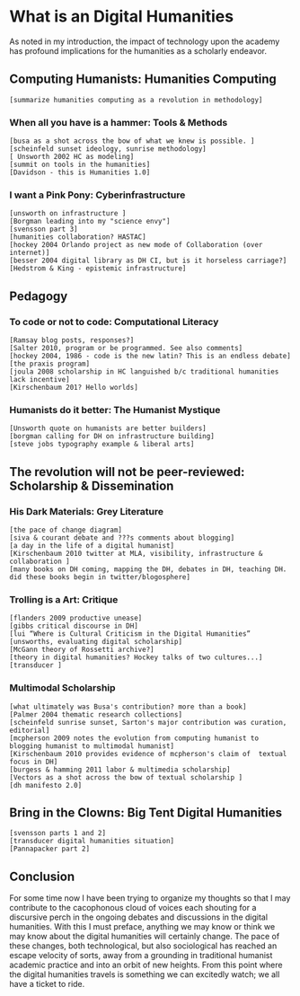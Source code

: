 # What is an Digital Humanities

As noted in my introduction, the impact of technology upon the academy has profound implications for the humanities as a scholarly endeavor. 


## Computing Humanists: Humanities Computing
	[summarize humanities computing as a revolution in methodology]

### When all you have is a hammer: Tools & Methods
	[busa as a shot across the bow of what we knew is possible. ] 
	[scheinfeld sunset ideology, sunrise methodology]
	[ Unsworth 2002 HC as modeling]
	[summit on tools in the humanities]
	[Davidson - this is Humanities 1.0]
	
### I want a Pink Pony: Cyberinfrastructure
	[unsworth on infrastructure ]
	[Borgman leading into my "science envy"]
	[svensson part 3]
	[humanities collaboration? HASTAC]
	[hockey 2004 Orlando project as new mode of Collaboration (over internet)]
	[besser 2004 digital library as DH CI, but is it horseless carriage?]
	[Hedstrom & King - epistemic infrastructure]
	

## Pedagogy

### To code or not to code: Computational Literacy
	[Ramsay blog posts, responses?]
	[Salter 2010, program or be programmed. See also comments]
	[hockey 2004, 1986 - code is the new latin? This is an endless debate]
	[the praxis program]
	[joula 2008 scholarship in HC languished b/c traditional humanities lack incentive]
	[Kirschenbaum 201? Hello worlds]

### Humanists do it better: The Humanist Mystique
	[Unsworth quote on humanists are better builders]
	[borgman calling for DH on infrastructure building]
	[steve jobs typography example & liberal arts]

## The revolution will not be peer-reviewed: Scholarship & Dissemination

### His Dark Materials: Grey Literature
	[the pace of change diagram]
	[siva & courant debate and ???s comments about blogging]
	[a day in the life of a digital humanist] 
	[Kirschenbaum 2010 twitter at MLA, visibility, infrastructure & collaboration ]
	[many books on DH coming, mapping the DH, debates in DH, teaching DH. did these books begin in twitter/blogosphere] 

### Trolling is a Art: Critique
	[flanders 2009 productive unease]
	[gibbs critical discourse in DH]
	[lui “Where is Cultural Criticism in the Digital Humanities”
	[unsworths, evaluating digital scholarship]
	[McGann theory of Rossetti archive?]
	[theory in digital humanities? Hockey talks of two cultures...]
	[transducer ]

### Multimodal Scholarship
	[what ultimately was Busa's contribution? more than a book]
	[Palmer 2004 thematic research collections]
	[scheinfeld sunrise sunset, Sarton's major contribution was curation, editorial]
	[mcpherson 2009 notes the evolution from computing humanist to blogging humanist to multimodal humanist]
	[Kirschenbaum 2010 provides evidence of mcpherson's claim of  textual focus in DH]
	[burgess & hamming 2011 labor & multimedia scholarship]
	[Vectors as a shot across the bow of textual scholarship ]
	[dh manifesto 2.0] 
	

## Bring in the Clowns: Big Tent Digital Humanities
	[svensson parts 1 and 2]
	[transducer digital humanities situation]
	[Pannapacker part 2]

## Conclusion

For some time now I have been trying to organize my thoughts so that I may contribute to the cacophonous cloud of voices each shouting for a discursive perch in the ongoing debates and discussions in the digital humanities. With this I must preface, anything we may know or think we may know about the digital humanities will certainly change. The pace of these changes, both technological, but also sociological has reached an escape velocity of sorts, away from a grounding in traditional humanist academic practice and into an orbit of new heights. From this point where the digital humanities travels is something we can excitedly watch; we all have a ticket to ride.
















